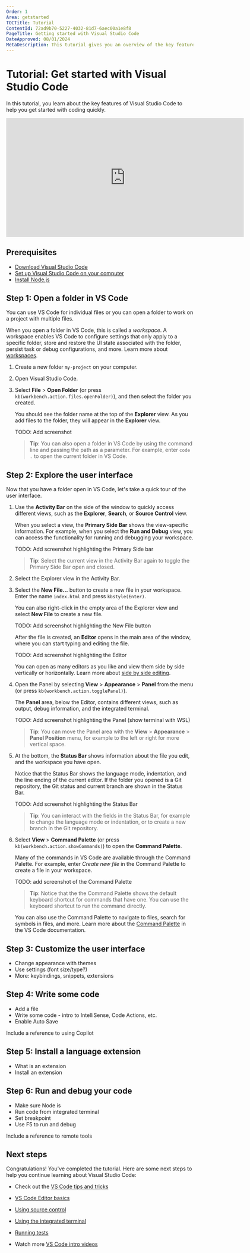 ```yaml
---
Order: 1
Area: getstarted
TOCTitle: Tutorial
ContentId: 72ad9b70-5227-4032-81d7-6aec00a1e8f8
PageTitle: Getting started with Visual Studio Code
DateApproved: 08/01/2024
MetaDescription: This tutorial gives you an overview of the key features of Visual Studio Code to help you get started quickly.
---
```

# Tutorial: Get started with Visual Studio Code

In this tutorial, you learn about the key features of Visual Studio Code to help you get started with coding quickly.

<iframe src="https://www.youtube.com/embed/B-s71n0dHUk?autoplay=true" width="640" height="320" allowFullScreen="true" frameBorder="0" title="Getting Started with Visual Studio Code"></iframe>

## Prerequisites

- [Download Visual Studio Code](https://code.visualstudio.com/download)
- [Set up Visual Studio Code on your computer](/docs/setup/setup-overview.md)
- [Install Node.js](https://nodejs.org/)

## Step 1: Open a folder in VS Code

You can use VS Code for individual files or you can open a folder to work on a project with multiple files.

When you open a folder in VS Code, this is called a *workspace*. A workspace enables VS Code to configure settings that only apply to a specific folder, store and restore the UI state associated with the folder, persist task or debug configurations, and more. Learn more about [workspaces](/docs/editor/workspaces.md).

1. Create a new folder `my-project` on your computer.

1. Open Visual Studio Code.

1. Select **File** > **Open Folder** (or press `kb(workbench.action.files.openFolder)`), and then select the folder you created.

    You should see the folder name at the top of the **Explorer** view. As you add files to the folder, they will appear in the **Explorer** view.

    TODO: Add screenshot

    > **Tip**: You can also open a folder in VS Code by using the command line and passing the path as a parameter. For example, enter `code .` to open the current folder in VS Code.

## Step 2: Explore the user interface

Now that you have a folder open in VS Code, let's take a quick tour of the user interface.

1. Use the **Activity Bar** on the side of the window to quickly access different views, such as the **Explorer**, **Search**, or **Source Control** view.

    When you select a view, the **Primary Side Bar** shows the view-specific information. For example, when you select the **Run and Debug** view, you can access the functionality for running and debugging your workspace.

    TODO: Add screenshot highlighting the Primary Side bar

    > **Tip**: Select the current view in the Activity Bar again to toggle the Primary Side Bar open and closed.

1. Select the Explorer view in the Activity Bar.

1. Select the **New File...** button to create a new file in your workspace. Enter the name `index.html` and press `kbstyle(Enter)`.

    You can also right-click in the empty area of the Explorer view and select **New File** to create a new file.

    TODO: Add screenshot highlighting the New File button

    After the file is created, an **Editor** opens in the main area of the window, where you can start typing and editing the file.

    TODO: Add screenshot highlighting the Editor

    You can open as many editors as you like and view them side by side vertically or horizontally. Learn more about [side by side editing](/docs/getstarted/userinterface.md#side-by-side-editing).

1. Open the Panel by selecting **View** > **Appearance** > **Panel** from the menu (or press `kb(workbench.action.togglePanel)`).

    The **Panel** area, below the Editor, contains different views, such as output, debug information, and the integrated terminal.

    TODO: Add screenshot highlighting the Panel (show terminal with WSL)

    > **Tip**: You can move the Panel area with the **View** > **Appearance** > **Panel Position** menu, for example to the left or right for more vertical space.

1. At the bottom, the **Status Bar** shows information about the file you edit, and the workspace you have open.

    Notice that the Status Bar shows the language mode, indentation, and the line ending of the current editor. If the folder you opened is a Git repository, the Git status and current branch are shown in the Status Bar.

    TODO: Add screenshot highlighting the Status Bar

    > **Tip**: You can interact with the fields in the Status Bar, for example to change the language mode or indentation, or to create a new branch in the Git repository.

1. Select **View** > **Command Palette** (or press `kb(workbench.action.showCommands)`) to open the **Command Palette**.

    Many of the commands in VS Code are available through the Command Palette. For example, enter *Create new file* in the Command Palette to create a file in your workspace.

    TODO: add screenshot of the Command Palette

    > **Tip**: Notice that the the Command Palette shows the default keyboard shortcut for commands that have one. You can use the keyboard shortcut to run the command directly.

    You can also use the Command Palette to navigate to files, search for symbols in files, and more. Learn more about the [Command Palette](/docs/getstarted/userinterface.md#command-palette) in the VS Code documentation.

## Step 3: Customize the user interface

- Change appearance with themes
- Use settings (font size/type?)
- More: keybindings, snippets, extensions

## Step 4: Write some code

- Add a file
- Write some code - intro to IntelliSense, Code Actions, etc.
- Enable Auto Save

Include a reference to using Copilot

## Step 5: Install a language extension

- What is an extension
- Install an extension

## Step 6: Run and debug your code

- Make sure Node is
- Run code from integrated terminal
- Set breakpoint
- Use F5 to run and debug

Include a reference to remote tools

## Next steps

Congratulations! You've completed the tutorial. Here are some next steps to help you continue learning about Visual Studio Code:

- Check out the [VS Code tips and tricks](/docs/getstarted/tips-and-tricks.md)
- [VS Code Editor basics](/docs/editor/codebasics.md)
- [Using source control](/docs/sourcecontrol/overview.md)
- [Using the integrated terminal](/docs/terminal/getting-started.md)
- [Running tests](/docs/editor/testing.md)

- Watch more [VS Code intro videos](/docs/getstarted/introvideos.md)
